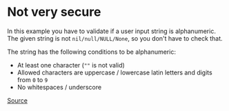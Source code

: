 # Not very secure

In this example you have to validate if a user input string is alphanumeric.
The given string is not `nil/null/NULL/None`, so you don't have to check that.

The string has the following conditions to be alphanumeric:

*   At least one character (`""` is not valid)
*   Allowed characters are uppercase / lowercase latin letters and digits from
    `0` to `9`
*   No whitespaces / underscore

[Source](https://www.codewars.com/kata/526dbd6c8c0eb53254000110)